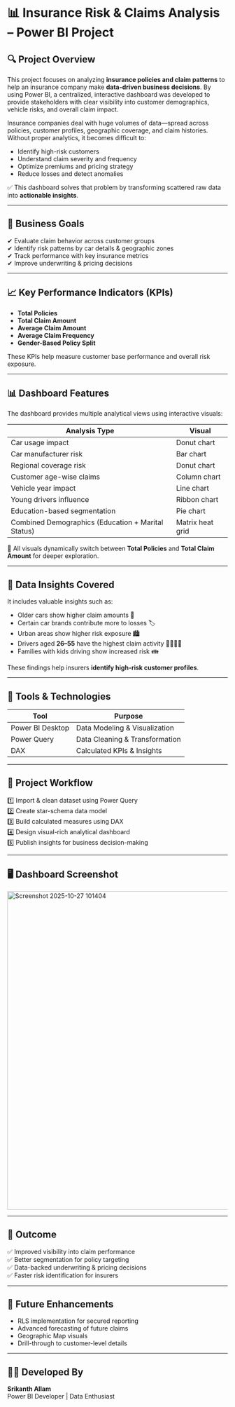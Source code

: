 
# 📊 Insurance Risk & Claims Analysis – Power BI Project

## 🔍 **Project Overview**
This project focuses on analyzing **insurance policies and claim patterns** to help an insurance company make **data-driven business decisions**. By using Power BI, a centralized, interactive dashboard was developed to provide stakeholders with clear visibility into customer demographics, vehicle risks, and overall claim impact.

Insurance companies deal with huge volumes of data—spread across policies, customer profiles, geographic coverage, and claim histories. Without proper analytics, it becomes difficult to:

- Identify high-risk customers  
- Understand claim severity and frequency  
- Optimize premiums and pricing strategy  
- Reduce losses and detect anomalies  

✅ This dashboard solves that problem by transforming scattered raw data into **actionable insights**.

---

## 🎯 **Business Goals**
✔ Evaluate claim behavior across customer groups  
✔ Identify risk patterns by car details & geographic zones  
✔ Track performance with key insurance metrics  
✔ Improve underwriting & pricing decisions  

---

## 📈 Key Performance Indicators (KPIs)
- **Total Policies**
- **Total Claim Amount**
- **Average Claim Amount**
- **Average Claim Frequency**
- **Gender-Based Policy Split**

These KPIs help measure customer base performance and overall risk exposure.

---

## 📊 Dashboard Features
The dashboard provides multiple analytical views using interactive visuals:

| Analysis Type | Visual |
|--------------|--------|
| Car usage impact | Donut chart |
| Car manufacturer risk | Bar chart |
| Regional coverage risk | Donut chart |
| Customer age-wise claims | Column chart |
| Vehicle year impact | Line chart |
| Young drivers influence | Ribbon chart |
| Education-based segmentation | Pie chart |
| Combined Demographics (Education + Marital Status) | Matrix heat grid |

🔄 All visuals dynamically switch between **Total Policies** and **Total Claim Amount** for deeper exploration.

---

## 📂 Data Insights Covered
It includes valuable insights such as:

- Older cars show higher claim amounts 🚗
- Certain car brands contribute more to losses 🏷️
- Urban areas show higher risk exposure 🏙️
- Drivers aged **26–55** have the highest claim activity 👨‍🦳👩‍🦱
- Families with kids driving show increased risk 👪

These findings help insurers **identify high-risk customer profiles**.

---

## 🧠 Tools & Technologies

| Tool | Purpose |
|------|---------|
| Power BI Desktop | Data Modeling & Visualization |
| Power Query | Data Cleaning & Transformation |
| DAX | Calculated KPIs & Insights |

---

## 📌 Project Workflow
1️⃣ Import & clean dataset using Power Query  
2️⃣ Create star-schema data model  
3️⃣ Build calculated measures using DAX  
4️⃣ Design visual-rich analytical dashboard  
5️⃣ Publish insights for business decision-making  

---

## 🖥️ Dashboard Screenshot
<img width="1152" height="727" alt="Screenshot 2025-10-27 101404" src="https://github.com/user-attachments/assets/811c820e-ac2a-4543-bf4c-3b8e7b2ca490" />


---

## 🌟 Outcome
✅ Improved visibility into claim performance  
✅ Better segmentation for policy targeting  
✅ Data-backed underwriting & pricing decisions  
✅ Faster risk identification for insurers  

---

## 🔮 Future Enhancements
- RLS implementation for secured reporting  
- Advanced forecasting of future claims  
- Geographic Map visuals  
- Drill-through to customer-level details  

---

## 👨‍💻 Developed By
**Srikanth Allam**  
Power BI Developer | Data Enthusiast  

